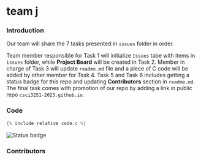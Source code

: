 # team j

### Introduction

Our team will share the 7 tasks presented in `issues` folder in order.

Team member responsible for Task 1 will initialize `Issues` tabe with items in `issues` folder, while **Project Board** will be created in Task 2. 
Member in charge of Task 3 will update `readme.md` file and a piece of C code will be added by other member for Task 4. Task 5 and Task 6 includes getting a status badge for this repo and updating **Contributors** section in `readme.md`. The final task comes with promotion of our repo by adding a link in public repo `csci3251-2023.github.io`.

### Code

```C
{% include_relative code.c %}
```
![Status badge](https://github.com/csci3251-2023/project-team-j/actions/workflows/c-cpp.yml/badge.svg)

### Contributors


 
